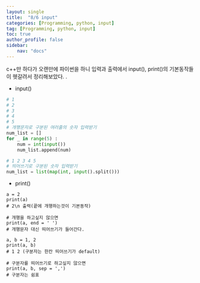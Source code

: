 ```yaml
---
layout: single
title:  "8/6 input"
categories: [Programming, python, input]
tag: [Programming, python, input]
toc: true
author_profile: false
sidebar:
    nav: "docs"
---
```




c++만 하다가 오랜만에 파이썬을 하니 입력과 출력에서 input(), print()의 기본동작들이 헷갈려서 정리해보았다. .



* input()

```python
# 1
# 2
# 3
# 4
# 5
# 개행문자로 구분된 여러줄의 숫자 입력받기
num_list = []
for _ in range(5) :
    num = int(input())
    num_list.append(num)
```



```python
# 1 2 3 4 5
# 띄어쓰기로 구분된 숫자 입력받기
num_list = list(map(int, input().split()))
```



* print()

```
a = 2
print(a)
# 2\n 출력(끝에 개행하는것이 기본동작)

# 개행을 하고싶지 않으면
print(a, end = ' ')
# 개행문자 대신 띄어쓰기가 들어간다.

a, b = 1, 2
print(a, b)
# 1 2 (구분자는 한칸 띄어쓰기가 default)

# 구분자를 띄어쓰기로 하고싶지 않으면
print(a, b, sep = ',')
# 구분자는 쉼표
```

